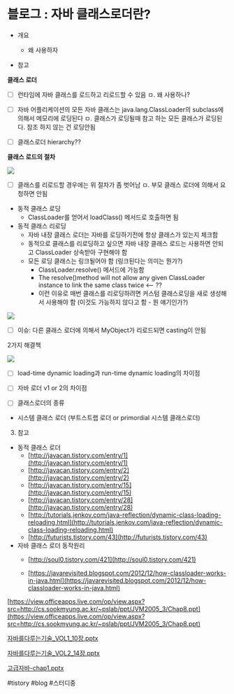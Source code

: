 # 블로그 : 자바 클래스로더란?
* 개요
	* 왜 사용하자

* 참고

**클래스 로더**
- [ ] 런타임에 자바 클래스를 로드하고 리로드할 수 있음
ㅁ. 왜 사용하나?

- [ ] 자바 어플리케이션의 모든 자바 클래스는 java.lang.ClassLoader의 subclass에 의해서 메모리에 로딩된다
ㅁ. 클래스가 로딩될때 참고 하는 모든 클래스가 로딩된다. 참조 하지 않는 건 로딩안됨

- [ ] 클래스로더 hierarchy??

**클래스 로드의 절차**

![](%EB%B8%94%EB%A1%9C%EA%B7%B8%20%20%EC%9E%90%EB%B0%94%20%ED%81%B4%EB%9E%98%EC%8A%A4%EB%A1%9C%EB%8D%94%EB%9E%80?/image_4.png)

- [ ] 클래스를 리로드할 경우에는 위 절차가 좀 벗어남
ㅁ. 부모 클래스 로더에 의해서 요청하면 안됨

* 동적 클래스 로딩
	* ClassLoader를 얻어서 loadClass() 메서드로 호출하면 됨
* 동적 클래스 리로딩
	* 자바 내장 클래스 로더는 자바를 로딩하기전에 항상 클래스가 있는지 체크함
	* 동적으로 클래스를 리로딩하고 싶으면 자바 내장 클래스 로드는 사용하면 안되고 ClassLoader 상속받아 구현해야 함
	* 모든 로딩 클래스는 링크될어야 함 (링크된다는 의미는 뭔가?)
		* ClassLoader.resolve() 메서드에 가능함
		* The resolve()method will not allow any given ClassLoader instance to link the same class twice <— ??
		* 이런 이유로 매번 클래스를 리로딩하려면 커스텀 클래스로딩을 새로 생성해서 사용해야 함 (이것도 가능하지 않다고 함 - 뭔 얘기인가?)

![](%EB%B8%94%EB%A1%9C%EA%B7%B8%20%20%EC%9E%90%EB%B0%94%20%ED%81%B4%EB%9E%98%EC%8A%A4%EB%A1%9C%EB%8D%94%EB%9E%80?/image_3.png)

- [ ] 이슈: 다른 클래스 로더에 의해서 MyObject가 리로드되면 casting이 안됨

2가지 해결책

![](%EB%B8%94%EB%A1%9C%EA%B7%B8%20%20%EC%9E%90%EB%B0%94%20%ED%81%B4%EB%9E%98%EC%8A%A4%EB%A1%9C%EB%8D%94%EB%9E%80?/image_6.png)

- [ ] load-time dynamic loading과 run-time dynamic loading의 차이점

- [ ] 자바 로더 v1 or 2의 차이점

- [ ] 클래스로더의 종류
* 시스템 클래스 로더 (부트스트랩 로더 or primordial 시스템 클래스로더)

3. 참고

* 동적 클래스 로더
	* [http://javacan.tistory.com/entry/1](http://javacan.tistory.com/entry/1)
	* [http://javacan.tistory.com/entry/2](http://javacan.tistory.com/entry/2)
	* [http://javacan.tistory.com/entry/15](http://javacan.tistory.com/entry/15)
	* [http://javacan.tistory.com/entry/28](http://javacan.tistory.com/entry/28)
	* [http://tutorials.jenkov.com/java-reflection/dynamic-class-loading-reloading.html](http://tutorials.jenkov.com/java-reflection/dynamic-class-loading-reloading.html)
	* [http://futurists.tistory.com/43](http://futurists.tistory.com/43)
* 자바 클래스 로더 동작원리
	* [http://soul0.tistory.com/421](http://soul0.tistory.com/421)

	* [https://javarevisited.blogspot.com/2012/12/how-classloader-works-in-java.html](https://javarevisited.blogspot.com/2012/12/how-classloader-works-in-java.html)

[https://view.officeapps.live.com/op/view.aspx?src=http://cs.sookmyung.ac.kr/~pslab/ppt/JVM2005_3/Chap8.ppt](https://view.officeapps.live.com/op/view.aspx?src=http://cs.sookmyung.ac.kr/~pslab/ppt/JVM2005_3/Chap8.ppt)

<a href='%E1%84%8C%E1%85%A1%E1%84%87%E1%85%A1%E1%84%85%E1%85%B3%E1%86%AF%E1%84%83%E1%85%A1%E1%84%85%E1%85%AE%E1%84%82%E1%85%B3%E1%86%AB%E1%84%80%E1%85%B5%E1%84%89%E1%85%AE%E1%86%AF_VOL1_10%E1%84%8C%E1%85%A1%E1%86%BC.pptx'>자바를다루는기술_VOL1_10장.pptx</a>

<a href='%E1%84%8C%E1%85%A1%E1%84%87%E1%85%A1%E1%84%85%E1%85%B3%E1%86%AF%E1%84%83%E1%85%A1%E1%84%85%E1%85%AE%E1%84%82%E1%85%B3%E1%86%AB%E1%84%80%E1%85%B5%E1%84%89%E1%85%AE%E1%86%AF_VOL2_14%E1%84%8C%E1%85%A1%E1%86%BC.pptx'>자바를다루는기술_VOL2_14장.pptx</a>

<a href='%E1%84%80%E1%85%A9%E1%84%80%E1%85%B3%E1%86%B8%E1%84%8C%E1%85%A1%E1%84%87%E1%85%A1-chap1.pptx'>고급자바-chap1.pptx</a>

#tistory #blog #스터디중